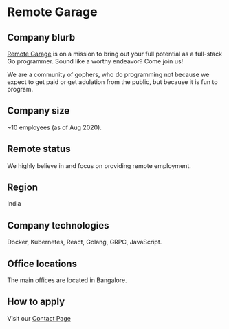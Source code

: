 # Remote Garage

## Company blurb

[Remote Garage](http://www.remotegarage.club/) is on a mission to bring out your full potential as a full-stack Go programmer. Sound like a worthy endeavor? Come join us!

We are a community of gophers, who do programming not because we expect to get paid or get adulation from the public, but because it is fun to program.

## Company size

~10 employees (as of Aug 2020).

## Remote status

We highly believe in and focus on providing remote employment.

## Region

India

## Company technologies

Docker, Kubernetes, React, Golang, GRPC, JavaScript.

## Office locations

The main offices are located in Bangalore.

## How to apply

Visit our [Contact Page](https://angel.co/company/remotegarage)
